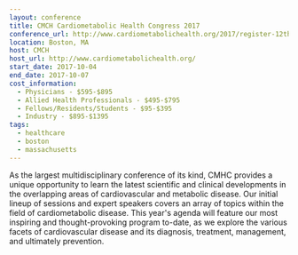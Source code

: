 ```yaml
---
layout: conference
title: CMCH Cardiometabolic Health Congress 2017
conference_url: http://www.cardiometabolichealth.org/2017/register-12th-annual.html
location: Boston, MA
host: CMCH
host_url: http://www.cardiometabolichealth.org/
start_date: 2017-10-04
end_date: 2017-10-07
cost_information:
  - Physicians - $595-$895
  - Allied Health Professionals - $495-$795
  - Fellows/Residents/Students - $95-$395
  - Industry - $895-$1395
tags:
  - healthcare
  - boston
  - massachusetts
---
```


As the largest multidisciplinary conference of its kind, CMHC provides a unique opportunity to learn the latest scientific and clinical developments in the overlapping areas of cardiovascular and metabolic disease. Our initial lineup of sessions and expert speakers covers an array of topics within the field of cardiometabolic disease. This year's agenda will feature our most inspiring and thought-provoking program to-date, as we explore the various facets of cardiovascular disease and its diagnosis, treatment, management, and ultimately prevention.
